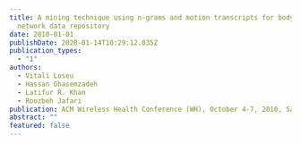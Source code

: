 ```yaml
---
title: A mining technique using n-grams and motion transcripts for body sensor
  network data repository
date: 2010-01-01
publishDate: 2020-01-14T10:29:12.035Z
publication_types:
  - "1"
authors:
  - Vitali Loseu
  - Hassan Ghasemzadeh
  - Latifur R. Khan
  - Roozbeh Jafari
publication: ACM Wireless Health Conference (WH), October 4-7, 2010, San Diego, CA
abstract: ""
featured: false
---
```

